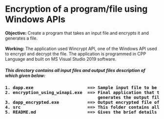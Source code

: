 # Encryption of a program/file using Windows APIs


**Objective:** Create a program that takes an input file and encrypts it and generates a file.
<br>
<br>
**Working:** The application used Wincrypt API, one of the Windows API used to encrypt and decrypt the file. The application is programmed in CPP Language and built on MS Visual Studio 2019 software.

##### This directory contains all input files and output files description of which given below:
<h4>
<pre>
1. dapp.exe                     ==> Sample input file to be encrypted.
2. encryption_using_winapi.exe  ==> Final application that takes input file dapp.exe and 
                                    generates the output file dapp_encrypted.exe on execution.
3. dapp_encrypted.exe           ==> Output encrypted file of the sample input file.
4. src                          ==> This folder contains all source and input files of the final application.
5. README.md                    ==> Gives the brief details of all the files of this directory.
</pre>
</h4>

